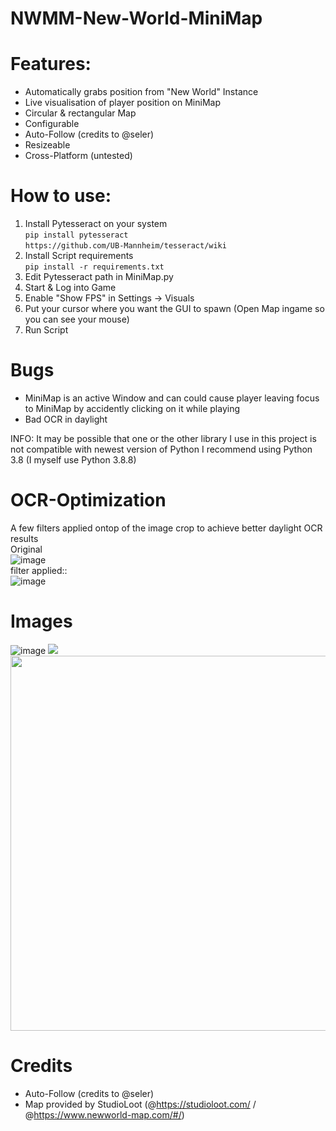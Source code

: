 # NWMM-New-World-MiniMap

# Features:
* Automatically grabs position from "New World" Instance
* Live visualisation of player position on MiniMap
* Circular & rectangular Map
* Configurable
* Auto-Follow (credits to @seler)
* Resizeable
* Cross-Platform (untested)

# How to use:
1. Install Pytesseract on your system<br>
`pip install pytesseract`<br>
`https://github.com/UB-Mannheim/tesseract/wiki`
3. Install Script requirements<br>
`pip install -r requirements.txt`
4. Edit Pytesseract path in MiniMap.py
5. Start & Log into Game
6. Enable "Show FPS" in Settings -> Visuals
7. Put your cursor where you want the GUI to spawn (Open Map ingame so you can see your mouse)
8. Run Script

# Bugs
* MiniMap is an active Window and can could cause player leaving focus to MiniMap by accidently clicking on it while playing
* Bad OCR in daylight

INFO: It may be possible that one or the other library I use in this project is not compatible with newest version of Python
I recommend using Python 3.8 (I myself use Python 3.8.8)

# OCR-Optimization
A few filters applied ontop of the image crop to achieve better daylight OCR results<br>
Original<br>
![image](https://user-images.githubusercontent.com/62097381/137309863-f96e4095-3d73-4ed6-9d79-19bbfc5d43fc.png)<br>
filter applied::<br>
![image](https://user-images.githubusercontent.com/62097381/137309633-51ea348c-e078-4d71-92b3-bd05ca5928fe.png)
# Images
![image](https://user-images.githubusercontent.com/62097381/137212082-34e986b5-79fc-48df-a3a2-7721412273d6.png)
<img src="https://user-images.githubusercontent.com/62097381/137209894-1ecd623c-2650-4149-9b69-5ed74a53b612.png" >
<img src="https://user-images.githubusercontent.com/62097381/137211858-0c7edebc-9799-41cb-80ce-a387140efb00.gif" width="1920" height="600" />

# Credits
* Auto-Follow (credits to @seler)
* Map provided by StudioLoot (@https://studioloot.com/ / @https://www.newworld-map.com/#/)

